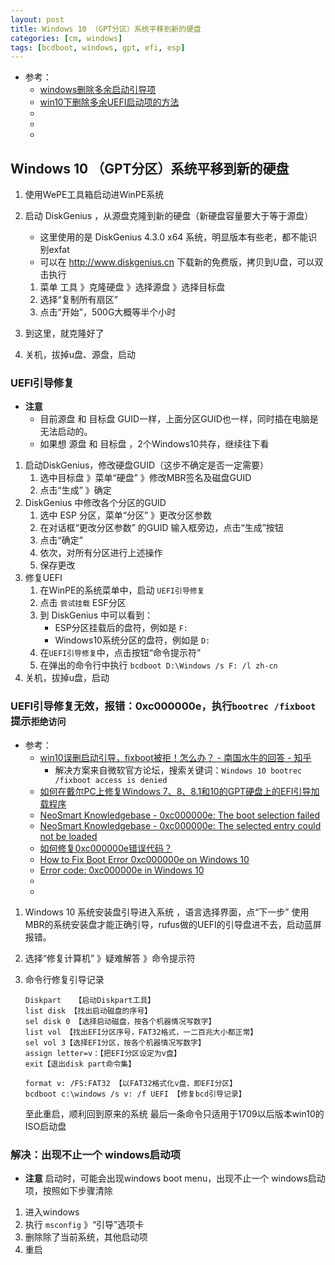 ```yaml
---
layout: post
title: Windows 10 （GPT分区）系统平移到新的硬盘
categories: [cm, windows]
tags: [bcdboot, windows, gpt, efi, esp]
---
```


* 参考： 
  * [windows删除多余启动引导项](https://jingyan.baidu.com/article/03b2f78c0305d85ea237ae20.html)
  * [win10下删除多余UEFI启动项的方法](https://blog.csdn.net/chuaifang7248/article/details/100871291)
  * []()
  * []()
  * []()


## Windows 10 （GPT分区）系统平移到新的硬盘


1. 使用WePE工具箱启动进WinPE系统
1. 启动 DiskGenius ，从源盘克隆到新的硬盘（新硬盘容量要大于等于源盘）
    * 这里使用的是 DiskGenius 4.3.0 x64 系统，明显版本有些老，都不能识别exfat
    * 可以在 <http://www.diskgenius.cn> 下载新的免费版，拷贝到U盘，可以双击执行
    
    1. 菜单 工具 》克隆硬盘 》选择源盘 》选择目标盘
    1. 选择“复制所有扇区”
    1. 点击“开始”，500G大概等半个小时
1. 到这里，就克隆好了
1. 关机，拔掉u盘、源盘，启动

### UEFI引导修复

* **注意**
  * 目前源盘 和 目标盘 GUID一样，上面分区GUID也一样，同时插在电脑是无法启动的。
  * 如果想 源盘 和 目标盘 ，2个Windows10共存，继续往下看
1. 启动DiskGenius，修改硬盘GUID（这步不确定是否一定需要）
    1. 选中目标盘 》菜单“硬盘” 》修改MBR签名及磁盘GUID
    1. 点击“生成” 》确定
1. DiskGenius 中修改各个分区的GUID
    1. 选中 ESP 分区，菜单“分区” 》更改分区参数
    1. 在对话框“更改分区参数” 的GUID 输入框旁边，点击“生成”按钮
    1. 点击“确定”
    1. 依次，对所有分区进行上述操作
    1. 保存更改
1. 修复UEFI
    1. 在WinPE的系统菜单中，启动 `UEFI引导修复`
    1. 点击 `尝试挂载` ESF分区
    1. 到 DiskGenius 中可以看到：
        * ESP分区挂载后的盘符，例如是 `F:`
        * Windows10系统分区的盘符，例如是 `D:`
    1. 在`UEFI引导修复`中，点击按钮“命令提示符”
    1. 在弹出的命令行中执行 `bcdboot D:\Windows /s F: /l zh-cn`
1. 关机，拔掉u盘，启动


### UEFI引导修复无效，报错：0xc000000e，执行`bootrec /fixboot`提示`拒绝访问`

* 参考：
  * [win10误删启动引导，fixboot被拒！怎么办？ - 南国水牛的回答 - 知乎](https://www.zhihu.com/question/275034932/answer/841172256)
    * 解决方案来自微软官方论坛，搜索关键词：`Windows 10 bootrec /fixboot access is denied`
  * [如何在戴尔PC上修复Windows 7、8、8.1和10的GPT硬盘上的EFI引导加载程序](https://www.dell.com/support/article/zh-cn/sln300987/%E5%A6%82%E4%BD%95%E5%9C%A8%E6%88%B4%E5%B0%94pc%E4%B8%8A%E4%BF%AE%E5%A4%8Dwindows-7-8-8-1%E5%92%8C10%E7%9A%84gpt%E7%A1%AC%E7%9B%98%E4%B8%8A%E7%9A%84efi%E5%BC%95%E5%AF%BC%E5%8A%A0%E8%BD%BD%E7%A8%8B%E5%BA%8F?lang=zh)
  * [NeoSmart Knowledgebase - 0xc000000e: The boot selection failed](https://neosmart.net/wiki/0xc000000e-the-boot-selection-failed/)
  * [NeoSmart Knowledgebase - 0xc000000e: The selected entry could not be loaded](https://neosmart.net/wiki/0xc000000e_selected_entry_could_not_be_loaded/)
  * [如何修复0xc000000e错误代码？](https://www.reneelab.com.cn/win10-start-0xc000000e.html)
  * [How to Fix Boot Error 0xc000000e on Windows 10](https://appuals.com/how-to-fix-boot-error-0xc000000e-on-windows-10/)
  * [Error code: 0xc000000e in Windows 10](https://answers.microsoft.com/en-us/windows/forum/windows_10-performance/error-code-0xc000000e-in-windows-10/c8f62dc9-07e9-49b3-87bf-18d065db2e1b)
  * []()
  * []()

1. Windows 10 系统安装盘引导进入系统 ，语言选择界面，点“下一步”
    使用MBR的系统安装盘才能正确引导，rufus做的UEFI的引导盘进不去，启动蓝屏报错。
1. 选择“修复计算机” 》疑难解答 》命令提示符
1. 命令行修复引导记录
    ~~~
    Diskpart   【启动Diskpart工具】
    list disk 【找出启动磁盘的序号】
    sel disk 0 【选择启动磁盘，按各个机器情况写数字】
    list vol 【找出EFI分区序号，FAT32格式，一二百兆大小都正常】
    sel vol 3【选择EFI分区，按各个机器情况写数字】
    assign letter=v：【把EFI分区设定为v盘】
    exit【退出disk part命令集】

    format v: /FS:FAT32 【以FAT32格式化v盘，即EFI分区】
    bcdboot c:\windows /s v: /f UEFI 【修复bcd引导记录】 
    ~~~
    
    至此重启，顺利回到原来的系统
    最后一条命令只适用于1709以后版本win10的ISO启动盘





### 解决：出现不止一个 windows启动项

* **注意** 启动时，可能会出现windows boot menu，出现不止一个 windows启动项，按照如下步骤清除

1. 进入windows
1. 执行 `msconfig` 》“引导”选项卡
1. 删除除了当前系统，其他启动项
1. 重启







































































































